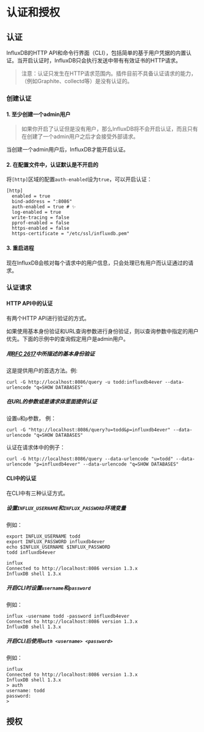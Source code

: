# 认证和授权

## 认证
InfluxDB的HTTP API和命令行界面（CLI），包括简单的基于用户凭据的内置认证。当开启认证时，InfluxDB只会执行发送中带有有效证书的HTTP请求。

>注意：认证只发生在HTTP请求范围内。插件目前不具备认证请求的能力，（例如Graphite、collectd等）是没有认证的。

### 创建认证
#### 1. 至少创建一个admin用户

>如果你开启了认证但是没有用户，那么InfluxDB将不会开启认证，而且只有在创建了一个admin用户之后才会接受外部请求。

当创建一个admin用户后，InfluxDB才能开启认证。

#### 2. 在配置文件中，认证默认是不开启的
将`[http]`区域的配置`auth-enabled`设为`true`，可以开启认证：

```
[http]  
  enabled = true  
  bind-address = ":8086"  
  auth-enabled = true # ✨
  log-enabled = true  
  write-tracing = false  
  pprof-enabled = false  
  https-enabled = false  
  https-certificate = "/etc/ssl/influxdb.pem"  
```

#### 3. 重启进程
现在InfluxDB会核对每个请求中的用户信息，只会处理已有用户而认证通过的请求。

### 认证请求
#### HTTP API中的认证
有两个HTTP API进行验证的方式。

如果使用基本身份验证和URL查询参数进行身份验证，则以查询参数中指定的用户优先。下面的示例中的查询假定用户是admin用户。

##### 用[RFC 2617](http://tools.ietf.org/html/rfc2617)中所描述的基本身份验证

这是提供用户的首选方法。例:

```
curl -G http://localhost:8086/query -u todd:influxdb4ever --data-urlencode "q=SHOW DATABASES"
```

##### 在URL的参数或是请求体里面提供认证
设置`u`和`p`参数， 例：

```
curl -G "http://localhost:8086/query?u=todd&p=influxdb4ever" --data-urlencode "q=SHOW DATABASES"
```

认证在请求体中的例子：

```
curl -G http://localhost:8086/query --data-urlencode "u=todd" --data-urlencode "p=influxdb4ever" --data-urlencode "q=SHOW DATABASES"
```

#### CLI中的认证
在CLI中有三种认证方式。

##### 设置`INFLUX_USERNAME`和`INFLUX_PASSWORD`环境变量
例如：

```
export INFLUX_USERNAME todd
export INFLUX_PASSWORD influxdb4ever
echo $INFLUX_USERNAME $INFLUX_PASSWORD
todd influxdb4ever

influx
Connected to http://localhost:8086 version 1.3.x
InfluxDB shell 1.3.x
```

##### 开启CLI时设置`username`和`password`
例如：

```
influx -username todd -password influxdb4ever
Connected to http://localhost:8086 version 1.3.x
InfluxDB shell 1.3.x
```

##### 开启CLI后使用`auth <username> <password>`
例如：

```
influx
Connected to http://localhost:8086 version 1.3.x
InfluxDB shell 1.3.x
> auth
username: todd
password:
>
```

## 授权
